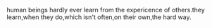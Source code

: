 human beings hardly ever learn from the expericence of others.they learn,when they do,which isn't often,on their own,the hard way.

